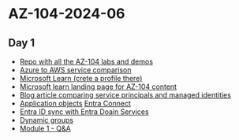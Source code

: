 # AZ-104-2024-06

## Day 1 

- [Repo with all the AZ-104 labs and demos](https://github.com/MicrosoftLearning/AZ-104-MicrosoftAzureAdministrator)
- [Azure to AWS service comparison](
https://learn.microsoft.com/en-us/azure/architecture/aws-professional/services)
- [Microsoft Learn (crete a profile there)](
https://learn.microsoft.com/en-us/)
- [Microsoft learn landing page for AZ-104 content](https://learn.microsoft.com/en-us/credentials/certifications/azure-administrator/?practice-assessment-type=certification)
- [Blog article comparing service principals and managed identities](https://devblogs.microsoft.com/devops/demystifying-service-principals-managed-identities/)
- [Application objects](https://learn.microsoft.com/en-us/entra/identity-platform/app-objects-and-service-principals?tabs=browser)
  [Entra Connect](https://learn.microsoft.com/en-us/entra/identity/hybrid/connect/whatis-azure-ad-connect)
- [Entra ID sync with Entra Doain Services](https://learn.microsoft.com/en-us/entra/identity/domain-services/synchronization)
- [Dynamic groups](https://learn.microsoft.com/en-us/entra/identity/users/groups-create-rule)
- [Module 1 - Q&A](https://forms.office.com/e/JriuqepGpE)
